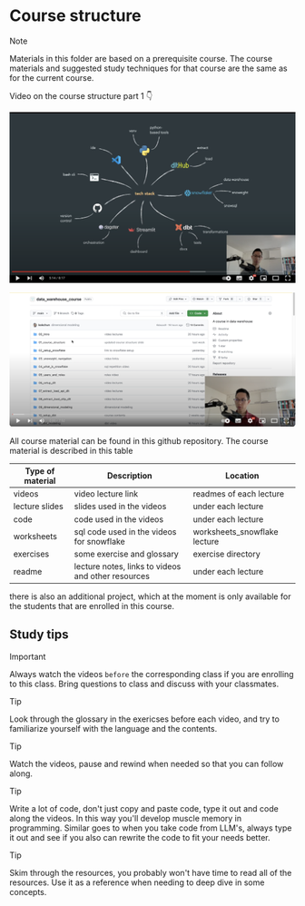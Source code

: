 # Course structure

> [!Note]
> Materials in this folder are based on a prerequisite course. The course materials and suggested study techniques for that course are the same as for the current course. 

Video on the course structure part 1 :point_down:

[![course structure part 1](https://github.com/kokchun/assets/blob/main/data_warehouse/course_structure_video.png?raw=true)](https://youtu.be/dzI71WhlOpU)

[![course structure part 2](https://github.com/kokchun/assets/blob/main/data_warehouse/github_course_structure_video.png?raw=true)](https://youtu.be/D_JY1dkljSs)


All course material can be found in this github repository. The course material is described in this table

| Type of material | Description                                        | Location                     |
| ---------------- | -------------------------------------------------- | ---------------------------- |
| videos           | video lecture link                                 | readmes of each lecture      |
| lecture slides   | slides used in the videos                          | under each lecture           |
| code             | code used in the videos                            | under each lecture           |
| worksheets       | sql code used in the videos for snowflake          | worksheets_snowflake lecture |
| exercises        | some exercise and glossary                         | exercise directory           |
| readme           | lecture notes, links to videos and other resources | under each lecture           |

there is also an additional project, which at the moment is only available for the students that are enrolled in this course.

## Study tips

> [!IMPORTANT]
> Always watch the videos `before` the corresponding class if you are enrolling to this class. Bring questions to class and discuss with your classmates.

> [!TIP]
> Look through the glossary in the exericses before each video, and try to familiarize yourself with the language and the contents.

> [!TIP]
> Watch the videos, pause and rewind when needed so that you can follow along.

> [!TIP]
> Write a lot of code, don't just copy and paste code, type it out and code along the videos. In this way you'll develop muscle memory in programming. Similar goes to when you take code from LLM's, always type it out and see if you also can rewrite the code to fit your needs better.

> [!TIP]
> Skim through the resources, you probably won't have time to read all of the resources. Use it as a reference when needing to deep dive in some concepts.
